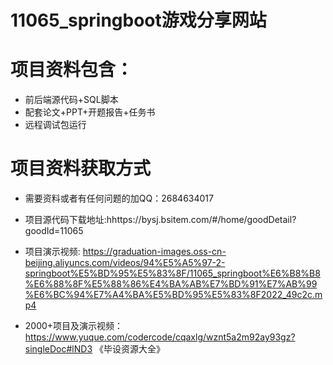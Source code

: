 #  11065_springboot游戏分享网站
 
# 项目资料包含：
* 前后端源代码+SQL脚本
* 配套论文+PPT+开题报告+任务书
* 远程调试包运行

# 项目资料获取方式
* 需要资料或者有任何问题的加QQ：2684634017
* 项目源代码下载地址:hhttps://bysj.bsitem.com/#/home/goodDetail?goodId=11065

* 项目演示视频:  https://graduation-images.oss-cn-beijing.aliyuncs.com/videos/94%E5%A5%97-2-springboot%E5%BD%95%E5%83%8F/11065_springboot%E6%B8%B8%E6%88%8F%E5%88%86%E4%BA%AB%E7%BD%91%E7%AB%99%E6%BC%94%E7%A4%BA%E5%BD%95%E5%83%8F2022_49c2c.mp4


* 2000+项目及演示视频：https://www.yuque.com/codercode/cqaxlg/wznt5a2m92ay93gz?singleDoc#lND3 《毕设资源大全》






